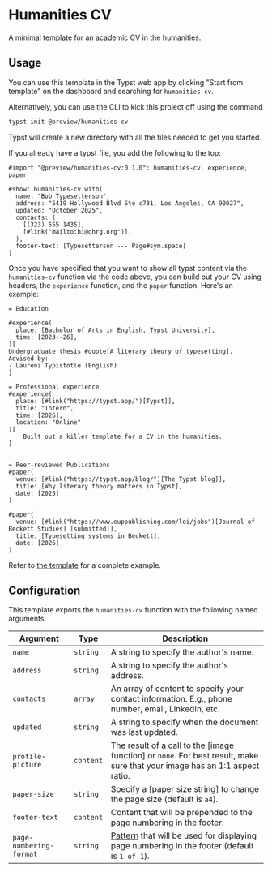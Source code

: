 # Humanities CV 

A minimal template for an academic CV in the humanities. 

## Usage

You can use this template in the Typst web app by clicking "Start from template" on the
dashboard and searching for `humanities-cv`.

Alternatively, you can use the CLI to kick this project off using the command

```sh
typst init @preview/humanities-cv
```

Typst will create a new directory with all the files needed to get you started.

If you already have a typst file, you add the following to the top:

```typst
#import "@preview/humanities-cv:0.1.0": humanities-cv, experience, paper

#show: humanities-cv.with(
  name: "Bob Typesetterson",
  address: "5419 Hollywood Blvd Ste c731, Los Angeles, CA 90027",
  updated: "October 2025",
  contacts: (
    [(323) 555 1435],
    [#link("mailto:hi@ohrg.org")],
  ),
  footer-text: [Typesetterson --- Page#sym.space]
)
```


Once you have specified that you want to show all typst content via the `humanities-cv` function via the code above, you can build out your CV using headers, the `experience` function, and the `paper` function.
Here's an example:

```typst
= Education

#experience(
  place: [Bachelor of Arts in English, Typst University],
  time: [2023--26],
)[
Undergraduate thesis #quote[A literary theory of typesetting].
Advised by:
- Laurenz Typistotle (English)
]

= Professional experience 
#experience(
  place: [#link("https://typst.app/")[Typst]],
  title: "Intern",
  time: [2026],
  location: "Online"
)[
    Built out a killer template for a CV in the humanities.
]


= Peer-reviewed Publications
#paper(
  venue: [#link("https://typst.app/blog/")[The Typst blog]],
  title: [Why literary theory matters in Typst], 
  date: [2025] 
)

#paper(
  venue: [#link("https://www.euppublishing.com/loi/jobs")[Journal of Beckett Studies] [submitted]],
  title: [Typesetting systems in Beckett],
  date: [2026]
)
```

Refer to [the template](./template/main.typ) for a complete example.


## Configuration

This template exports the `humanities-cv` function with the following named arguments:

| Argument | Type | Description |
| --- | --- | --- |
| `name` | `string` | A string to specify the author's name.  |
| `address` | `string` | A string to specify the author's address. |
| `contacts` | `array` | An array of content to specify your contact information. E.g., phone number, email, LinkedIn, etc. |
| `updated` | `string` | A string to specify when the document was last updated. |
| `profile-picture` | `content` | The result of a call to the [image function] or `none`. For best result, make sure that your image has an 1:1 aspect ratio. |
| `paper-size` | `string` | Specify a [paper size string] to change the page size (default is `a4`). |
| `footer-text` | `content` | Content that will be prepended to the page numbering in the footer. |
| `page-numbering-format` | `string` | [Pattern](https://typst.app/docs/reference/model/numbering/#parameters-numbering) that will be used for displaying page numbering in the footer (default is `1 of 1`). |

